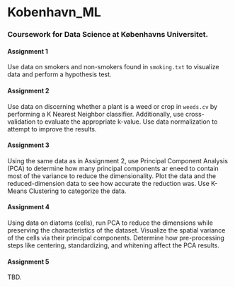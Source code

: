 # Kobenhavn_ML

### Coursework for Data Science at Københavns Universitet.

#### Assignment 1
Use data on smokers and non-smokers found in `smoking.txt` to visualize data and perform a hypothesis test.


#### Assignment 2
Use data on discerning whether a plant is a weed or crop in `weeds.cv` by performing a K Nearest Neighbor classifier. Additionally, use cross-validation to evaluate the appropriate k-value. Use data normalization to attempt to improve the results.


#### Assignment 3
Using the same data as in Assignment 2, use Principal Component Analysis (PCA) to determine how many principal components ar eneed to contain most of the variance to reduce the dimensionality. Plot the data and the reduced-dimension data to see how accurate the reduction was. Use K-Means Clustering to categorize the data.


#### Assignment 4
Using data on diatoms (cells), run PCA to reduce the dimensions while preserving the characteristics of the dataset. Visualize the spatial variance of the cells via their principal components. Determine how pre-processing steps like centering, standardizing, and whitening affect the PCA results.

#### Assignment 5
TBD.
